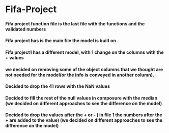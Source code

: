 # Fifa-Project
#### Fifa project function file is the last file with the functions and the validated numbers
#### Fifa project has is the main file the model is built on
#### Fifa project1 has a different model, with 1 change on the columns with the + values

#### we decided on removing some of the object columns that we thought are not needed for the model(or the info is conveyed in another column).
#### Decided to drop the 41 rows with the NaN values
#### Decided to fill the rest of the null values in composure with the median (we decided on different approaches to see the difference on the model)
#### Decided to drop the values after the + or - ( in file 1 the numbers after the + are added to the value) (we decided on different approaches to see the difference on the model)


